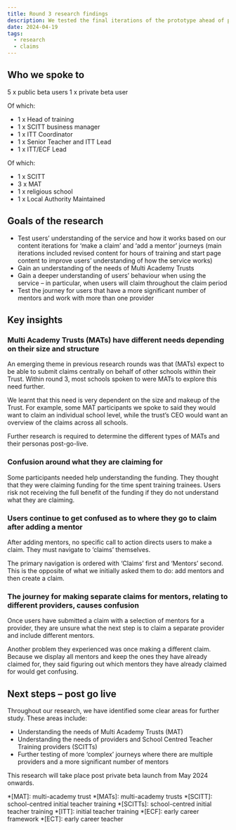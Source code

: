 ```yaml
---
title: Round 3 research findings
description: We tested the final iterations of the prototype ahead of private beta go live
date: 2024-04-19
tags:
  - research
  - claims
---
```


## Who we spoke to

5 x public beta users
1 x private beta user

Of which:

- 1 x Head of training
- 1 x SCITT business manager
- 1 x ITT Coordinator
- 1 x Senior Teacher and ITT Lead
- 1 x ITT/ECF Lead

Of which:

- 1 x SCITT
- 3 x MAT
- 1 x religious school
- 1 x Local Authority Maintained

## Goals of the research

- Test users’ understanding of the service and how it works based on our content iterations for ‘make a claim’ and ‘add a mentor’ journeys (main iterations included revised content for hours of training and start page content to improve users’ understanding of how the service works)
- Gain an understanding of the needs of Multi Academy Trusts
- Gain a deeper understanding of users’ behaviour when using the service – in particular, when users will claim throughout the claim period
- Test the journey for users that have a more significant number of mentors and work with more than one provider

## Key insights

### Multi Academy Trusts (MATs) have different needs depending on their size and structure

An emerging theme in previous research rounds was that (MATs) expect to be able to submit claims centrally on behalf of other schools within their Trust. Within round 3, most schools spoken to were MATs to explore this need further.

We learnt that this need is very dependent on the size and makeup of the Trust. For example, some MAT participants we spoke to said they would want to claim an individual school level, while the trust’s CEO would want an overview of the claims across all schools.

Further research is required to determine the different types of MATs and their personas post-go-live.

### Confusion around what they are claiming for

Some participants needed help understanding the funding. They thought that they were claiming funding for the time spent training trainees. Users risk not receiving the full benefit of the funding if they do not understand what they are claiming.

### Users continue to get confused as to where they go to claim after adding a mentor

After adding mentors, no specific call to action directs users to make a claim. They must navigate to ‘claims’ themselves.

The primary navigation is ordered with ‘Claims’ first and ‘Mentors’ second. This is the opposite of what we initially asked them to do: add mentors and then create a claim.

### The journey for making separate claims for mentors, relating to different providers, causes confusion

Once users have submitted a claim with a selection of mentors for a provider, they are unsure what the next step is to claim a separate provider and include different mentors.

Another problem they experienced was once making a different claim. Because we display all mentors and keep the ones they have already claimed for, they said figuring out which mentors they have already claimed for would get confusing.

## Next steps – post go live

Throughout our research, we have identified some clear areas for further study. These areas include:

- Understanding the needs of Multi Academy Trusts (MAT)
- Understanding the needs of providers and School Centred Teacher Training providers (SCITTs)
- Further testing of more ‘complex’ journeys where there are multiple providers and a more significant number of mentors

This research will take place post private beta launch from May 2024 onwards.

*[MAT]: multi-academy trust
*[MATs]: multi-academy trusts
*[SCITT]: school-centred initial teacher training
*[SCITTs]: school-centred initial teacher training
*[ITT]: initial teacher training
*[ECF]: early career framework
*[ECT]: early career teacher
